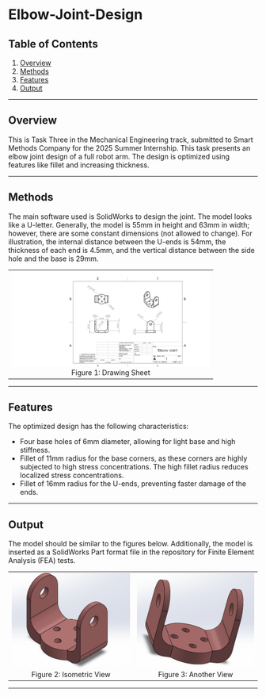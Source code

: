 # Elbow-Joint-Design

## Table of Contents
1. [Overview](#overview)
2. [Methods](#methods)
3. [Features](#features)
4. [Output](#output)

---

## Overview

This is Task Three in the Mechanical Engineering track, submitted to Smart Methods Company for the 2025 Summer Internship. This task presents an elbow joint design of a full robot arm. The design is optimized using features like fillet and increasing thickness.

---

## Methods

The main software used is SolidWorks to design the joint. The model looks like a U-letter. Generally, the model is 55mm in height and 63mm in width; however, there are some constant dimensions (not allowed to change). For illustration, the internal distance between the U-ends is 54mm, the thickness of each end is 4.5mm, and the vertical distance between the side hole and the base is 29mm. 

<table>
    <tr>
        <td>
            <img src="Elbow Joint.JPG" alt="Drawing Sheet" style="width: 100%; max-width: 400px;">
            <p style="text-align: center; margin: 0;">Figure 1: Drawing Sheet</p>
        </td>
    </tr>
</table>

---

## Features

The optimized design has the following characteristics:

- Four base holes of 6mm diameter, allowing for light base and high stiffness.
- Fillet of 11mm radius for the base corners, as these corners are highly subjected to high stress concentrations. The high fillet radius reduces localized stress concentrations.
- Fillet of 16mm radius for the U-ends, preventing faster damage of the ends.

---

## Output

The model should be similar to the figures below. Additionally, the model is inserted as a SolidWorks Part format file in the repository for Finite Element Analysis (FEA) tests.

<table>
    <tr>
        <td>
            <img src="Isometeric View.png" alt="Isometric View" style="width: 100%; max-width: 300px;">
            <p style="text-align: center; margin: 0;">Figure 2: Isometric View</p>
        </td>
        <td>
            <img src="Another View.png" alt="Another View" style="width: 100%; max-width: 300px;">
            <p style="text-align: center; margin: 0;">Figure 3: Another View</p>
        </td>
    </tr>
</table>

---
